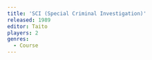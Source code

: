 ```yaml
---
title: 'SCI (Special Criminal Investigation)'
released: 1989
editor: Taito
players: 2
genres:
  - Course
---
```

